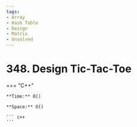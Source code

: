 ```yaml
---
tags:
- Array
- Hash Table
- Design
- Matrix
- Unsolved
---
```



# 348. Design Tic-Tac-Toe

=== "C++"

    **Time:** O()

    **Space:** O()

    ``` c++
    ```